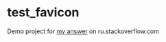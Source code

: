# test_favicon
Demo project for [my answer][1] on ru.stackoverflow.com

[1]:
  https://ru.stackoverflow.com/a/1270894/1365

